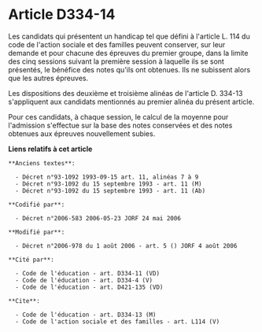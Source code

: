 # Article D334-14

Les candidats qui présentent un handicap tel que défini à l'article L. 114 du code de l'action sociale et des familles
peuvent conserver, sur leur demande et pour chacune des épreuves du premier groupe, dans la limite des cinq sessions suivant
la première session à laquelle ils se sont présentés, le bénéfice des notes qu'ils ont obtenues. Ils ne subissent alors que
les autres épreuves.

Les dispositions des deuxième et troisième alinéas de l'article D. 334-13 s'appliquent aux candidats mentionnés au premier
alinéa du présent article.

Pour ces candidats, à chaque session, le calcul de la moyenne pour l'admission s'effectue sur la base des notes conservées et
des notes obtenues aux épreuves nouvellement subies.

**Liens relatifs à cet article**

	**Anciens textes**:

	  - Décret n°93-1092 1993-09-15 art. 11, alinéas 7 à 9
	  - Décret n°93-1092 du 15 septembre 1993 - art. 11 (M)
	  - Décret n°93-1092 du 15 septembre 1993 - art. 11 (Ab)

	**Codifié par**:

	  - Décret n°2006-583 2006-05-23 JORF 24 mai 2006

	**Modifié par**:

	  - Décret n°2006-978 du 1 août 2006 - art. 5 () JORF 4 août 2006

	**Cité par**:

	  - Code de l'éducation - art. D334-11 (VD)
	  - Code de l'éducation - art. D334-4 (V)
	  - Code de l'éducation - art. D421-135 (VD)

	**Cite**:

	  - Code de l'éducation - art. D334-13 (M)
	  - Code de l'action sociale et des familles - art. L114 (V)
